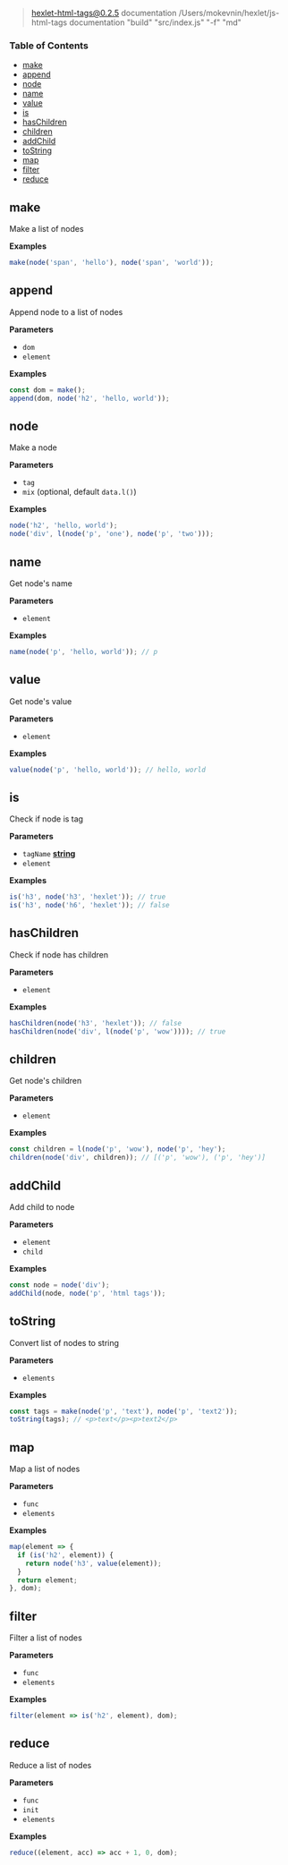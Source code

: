 
> hexlet-html-tags@0.2.5 documentation /Users/mokevnin/hexlet/js-html-tags
> documentation "build" "src/index.js" "-f" "md"

<!-- Generated by documentation.js. Update this documentation by updating the source code. -->

### Table of Contents

-   [make](#make)
-   [append](#append)
-   [node](#node)
-   [name](#name)
-   [value](#value)
-   [is](#is)
-   [hasChildren](#haschildren)
-   [children](#children)
-   [addChild](#addchild)
-   [toString](#tostring)
-   [map](#map)
-   [filter](#filter)
-   [reduce](#reduce)

## make

Make a list of nodes

**Examples**

```javascript
make(node('span', 'hello'), node('span', 'world'));
```

## append

Append node to a list of nodes

**Parameters**

-   `dom`  
-   `element`  

**Examples**

```javascript
const dom = make();
append(dom, node('h2', 'hello, world'));
```

## node

Make a node

**Parameters**

-   `tag`  
-   `mix`   (optional, default `data.l()`)

**Examples**

```javascript
node('h2', 'hello, world');
node('div', l(node('p', 'one'), node('p', 'two')));
```

## name

Get node's name

**Parameters**

-   `element`  

**Examples**

```javascript
name(node('p', 'hello, world')); // p
```

## value

Get node's value

**Parameters**

-   `element`  

**Examples**

```javascript
value(node('p', 'hello, world')); // hello, world
```

## is

Check if node is tag

**Parameters**

-   `tagName` **[string](https://developer.mozilla.org/docs/Web/JavaScript/Reference/Global_Objects/String)** 
-   `element`  

**Examples**

```javascript
is('h3', node('h3', 'hexlet')); // true
is('h3', node('h6', 'hexlet')); // false
```

## hasChildren

Check if node has children

**Parameters**

-   `element`  

**Examples**

```javascript
hasChildren(node('h3', 'hexlet')); // false
hasChildren(node('div', l(node('p', 'wow')))); // true
```

## children

Get node's children

**Parameters**

-   `element`  

**Examples**

```javascript
const children = l(node('p', 'wow'), node('p', 'hey');
children(node('div', children)); // [('p', 'wow'), ('p', 'hey')]
```

## addChild

Add child to node

**Parameters**

-   `element`  
-   `child`  

**Examples**

```javascript
const node = node('div');
addChild(node, node('p', 'html tags'));
```

## toString

Convert list of nodes to string

**Parameters**

-   `elements`  

**Examples**

```javascript
const tags = make(node('p', 'text'), node('p', 'text2'));
toString(tags); // <p>text</p><p>text2</p>
```

## map

Map a list of nodes

**Parameters**

-   `func`  
-   `elements`  

**Examples**

```javascript
map(element => {
  if (is('h2', element)) {
    return node('h3', value(element));
  }
  return element;
}, dom);
```

## filter

Filter a list of nodes

**Parameters**

-   `func`  
-   `elements`  

**Examples**

```javascript
filter(element => is('h2', element), dom);
```

## reduce

Reduce a list of nodes

**Parameters**

-   `func`  
-   `init`  
-   `elements`  

**Examples**

```javascript
reduce((element, acc) => acc + 1, 0, dom);
```
